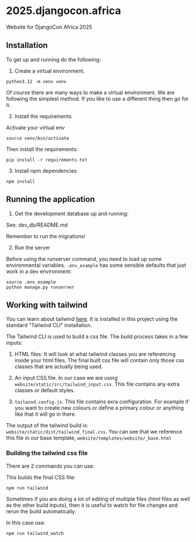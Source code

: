 # 2025.djangocon.africa
Website for DjangoCon Africa 2025

## Installation 

To get up and running do the following:


1. Create a virtual environment.

```
python3.12 -m venv venv 
```

Of course there are many ways to make a virtual environment. We are following the simplest method. If you like to use a different thing then go for it.

2. Install the requirements

Activate your virtual env 

```
source venv/bin/activate 
```

Then install the requirements:

```
pip install -r requirements.txt
```

3. Install npm dependencies

```
npm install 
```

## Running the application

1. Get the development database up and running:

See: dev_db/README.md

Remember to run the migrations! 

2. Run the server

Before using the runserver command, you need to load up some environmental variables. `.env_example` has some sensible defaults that just work in a dev environment:

```
source .env_example
python manage.py runserver
```


## Working with tailwind 

You can learn about tailwind [here](https://tailwindcss.com/docs/installation). It is installed in this project using the standard "Tailwind CLI" installation.

The Tailwind CLI is used to build a css file. The build process takes in a few inputs:

1. HTML files: It will look at what tailwind classes you are referencing inside your html files. The final built css file will contain only those css classes that are actually being used. 

2. An input CSS file. In our case we are using `website/static/src/tailwind_input.css`. This file contains any extra classes or default styles.

3. `tailwind.config.js`. This file contains exra configuration. For example if you want to create new colours or define a primary colour or anything like that it will go in there.

The output of the tailwind build is: `website/static/dist/tailwind_final.css`. You can see that we reference this file in our base template, `website/templates/website/_base.html`

### Building the tailwind css file 

There are 2 commands you can use:

This builds the final CSS file:

```
npm run tailwind
```

Sometimes if you are doing a lot of editing of multiple files (html files as well as the other build inputs), then it is useful to watch for file changes and rerun the build automatically.

In this case use:

```
npm run tailwind_watch
```

